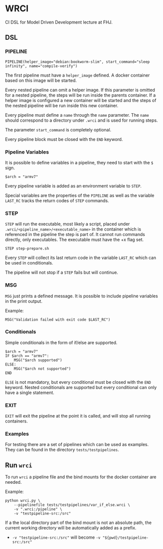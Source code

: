 # WRCI

CI DSL for Model Driven Development  lecture at FHJ.

## DSL

### PIPELINE

```
PIPELINE(helper_image="debian:bookworm-slim", start_command="sleep infinity", name="compile-verify")
```

The first pipeline must have a `helper_image` defined. A docker container based on this image will be started.

Every nested pipeline can omit a helper image. If this parameter is omitted for a nested pipeline, the steps will be run inside the parents container. If a helper image is configured a new container will be started and the steps of the nested pipeline will be run inside this new container.

Every pipeline must define a `name` through the `name` parameter. The `name` should correspond to a directory under `.wrci` and is used for running steps.

The parameter `start_command` is completely optional.

Every pipeline block must be closed with the `END` keyword.

### Pipeline Variables

It is possible to define variables in a pipeline, they need to start with the `$` sign.

```
$arch = "armv7"
```

Every pipeline variable is added as an environment variable to `STEP`.

Special variables are the properties of the `PIPELINE` as well as the variable `LAST_RC` tracks the return codes of `STEP` commands.

### STEP

`STEP` will run the executable, most likely a script, placed under `.wrci/<pipeline_name>/<executable_name>` in the container which is referenced in the pipeline the step is part of. It cannot run commands directly, only executables. The executable must have the +x flag set.

```
STEP step-prepare.sh
```

Every `STEP` will collect its last return code in the variable `LAST_RC` which can be used in conditionals.

The pipeline will not stop if a `STEP` fails but will continue.

### MSG

`MSG` just prints a defined message. It is possible to include pipeline variables in the print output.

Example:

```
MSG("Validation failed with exit code $LAST_RC")
```

### Conditionals

Simple conditionals in the form of if/else are supported.

```
$arch = "armv7"
IF $arch == "armv7":
    MSG("$arch supported")
ELSE:
    MSG("$arch not supported")
END
```

`ELSE` is not mandatory, but every conditional must be closed with the `END` keyword.
Nested conditionals are supported but every conditional can only have a single statement.

### EXIT

`EXIT` will exit the pipeline at the point it is called, and will stop all running containers.

### Examples

For testing there are a set of pipelines which can be used as examples.
They can be found in the directory `tests/testpipelines`.

## Run `wrci`

To run `wrci` a pipeline file and the bind mounts for the docker container are needed.

Example:

```
python wrci.py \
    --pipelinefile tests/testpipelines/var_if_else.wrci \
    -v ".wrci:/pipeline" \
    -v "testpipeline-src:/src"
```

If a the local directory part of the bind mount is not an absolute path, the current working directory will be automatically added as a prefix.

- `-v "testpipeline-src:/src"` will become `-v "${pwd}/testpipeline-src:/src"`
